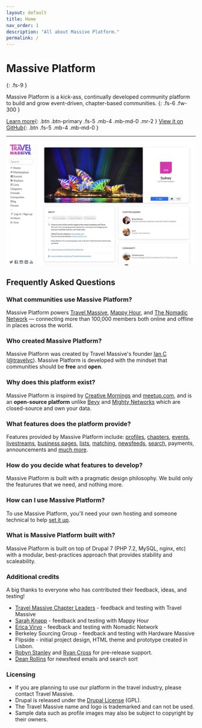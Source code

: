 ```yaml
---
layout: default
title: Home
nav_order: 1
description: "All about Massive Platform."
permalink: /
---
```


# Massive Platform
{: .fs-9 }

Massive Platform is a kick-ass, continually developed community platform to build and grow event-driven, chapter-based communities.
{: .fs-6 .fw-300 }

[Learn more](#frequently-asked-questions){: .btn .btn-primary .fs-5 .mb-4 .mb-md-0 .mr-2 } [View it on GitHub](https://github.com/travelmassive/massiveplatform){: .btn .fs-5 .mb-4 .mb-md-0 }

---

[![chapter example](/assets/images/travel_massive_sydney_screenshot.jpg "Chapter Example")](https://travelmassive.com/chapters/sydney)

## Frequently Asked Questions

### What communities use Massive Platform?

Massive Platform powers [Travel Massive](https://travelmassive.com), [Mappy Hour](https://mappyhour.org), and [The Nomadic Network](https://thenomadicnetwork.com/) — connecting more than 100,000 members both online and offline in places across the world.

### Who created Massive Platform?

Massive Platform was created by Travel Massive's founder [Ian C](https://travelmassive.com/ian) ([@travelvc](https://twitter.com/travelvc)). Massive Platform is developed with the mindset that communities should be **free** and **open**.

### Why does this platform exist?

Massive Platform is inspired by [Creative Mornings](https://creativemornings.com/) and [meetup.com](https://meetup.com), and is an **open-source platform** unlike [Bevy](https://bevy.com/) and [Mighty Networks](https://www.mightynetworks.com/) which are closed-source and own your data.

### What features does the platform provide?

Features provided by Massive Platform include: [profiles](https://travelmassive.com/ian), [chapters](https://travelmassive.com/chapters), [events](https://travelmassive.com/events), [livestreams](https://travelmassive.com/events/list/replays), [business pages](https://travelmassive.com/skyscanner), [lists](https://travelmassive.com/lists), [matching](https://travelmassive.com/match), [newsfeeds](https://travelmassive.com/global/newsfeed), [search](https://travelmassive.com/search), payments, announcements and [much more](/features.html).

### How do you decide what features to develop?

Massive Platform is built with a pragmatic design philosophy. We build only the featurures that we need, and nothing more.

### How can I use Massive Platform?

To use Massive Platform, you'll need your own hosting and someone technical to help [set it up](/getting-started.html).

### What is Massive Platform built with?

Massive Platform is built on top of Drupal 7 (PHP 7.2, MySQL, nginx, etc) with a modular, best-practices approach that provides stability and scaleability.

### Additional credits 

A big thanks to everyone who has contributed their feedback, ideas, and testing!

- [Travel Massive Chapter Leaders](https://travelmassive.com/leaders) - feedback and testing with Travel Massive
- [Sarah Knapp](https://mappyhour.org/sarah) - feedback and testing with Mappy Hour 
- [Erica Virvo](https://thenomadicnetwork.com/erica-virvo) - feedback and testing with Nomadic Network
- Berkeley Sourcing Group - feedback and testing with Hardware Massive
- Flipside - initial project design, HTML theme and prototype created in Lisbon.
- [Robyn Stanley](https://github.com/rumpledelf) and [Ryan Cross](https://github.com/rcross) for pre-release support.
- [Dean Rollins](https://github.com/drollins) for newsfeed emails and search sort

### Licensing

- If you are planning to use our platform in the travel industry, please contact Travel Massive.
- Drupal is released under the <a href="https://www.drupal.org/licensing/faq">Drupal License</a> (GPL).
- The Travel Massive name and logo is trademarked and can not be used.
- Sample data such as profile images may also be subject to copyright by their owners.

